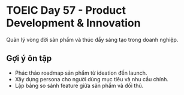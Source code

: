 # TOEIC Day 57 - Product Development & Innovation

Quản lý vòng đời sản phẩm và thúc đẩy sáng tạo trong doanh nghiệp.

## Gợi ý ôn tập
- Phác thảo roadmap sản phẩm từ ideation đến launch.
- Xây dựng persona cho người dùng mục tiêu và nhu cầu chính.
- Lập bảng so sánh feature giữa sản phẩm và đối thủ.
